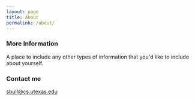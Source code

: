 ```yaml
---
layout: page
title: About
permalink: /about/
---
```




### More Information

A place to include any other types of information that you'd like to include about yourself.

### Contact me

[sbull@cs.utexas.edu](mailto:sbull@cs.utexas.edu)

